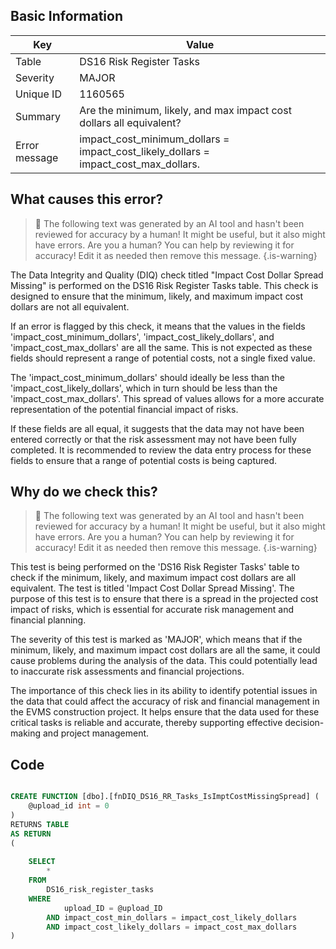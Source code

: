 ## Basic Information
| Key         | Value          |
|-------------|----------------|
| Table       | DS16 Risk Register Tasks |
| Severity    | MAJOR |
| Unique ID   | 1160565   |
| Summary     | Are the minimum, likely, and max impact cost dollars all equivalent? |
| Error message | impact_cost_minimum_dollars = impact_cost_likely_dollars = impact_cost_max_dollars. |

## What causes this error?

> :robot: The following text was generated by an AI tool and hasn't been reviewed for accuracy by a human! It might be useful, but it also might have errors. Are you a human? You can help by reviewing it for accuracy! Edit it as needed then remove this message.
{.is-warning}

The Data Integrity and Quality (DIQ) check titled "Impact Cost Dollar Spread Missing" is performed on the DS16 Risk Register Tasks table. This check is designed to ensure that the minimum, likely, and maximum impact cost dollars are not all equivalent. 

If an error is flagged by this check, it means that the values in the fields 'impact_cost_minimum_dollars', 'impact_cost_likely_dollars', and 'impact_cost_max_dollars' are all the same. This is not expected as these fields should represent a range of potential costs, not a single fixed value. 

The 'impact_cost_minimum_dollars' should ideally be less than the 'impact_cost_likely_dollars', which in turn should be less than the 'impact_cost_max_dollars'. This spread of values allows for a more accurate representation of the potential financial impact of risks. 

If these fields are all equal, it suggests that the data may not have been entered correctly or that the risk assessment may not have been fully completed. It is recommended to review the data entry process for these fields to ensure that a range of potential costs is being captured.
## Why do we check this?

> :robot: The following text was generated by an AI tool and hasn't been reviewed for accuracy by a human! It might be useful, but it also might have errors. Are you a human? You can help by reviewing it for accuracy! Edit it as needed then remove this message.
{.is-warning}

This test is being performed on the 'DS16 Risk Register Tasks' table to check if the minimum, likely, and maximum impact cost dollars are all equivalent. The test is titled 'Impact Cost Dollar Spread Missing'. The purpose of this test is to ensure that there is a spread in the projected cost impact of risks, which is essential for accurate risk management and financial planning. 

The severity of this test is marked as 'MAJOR', which means that if the minimum, likely, and maximum impact cost dollars are all the same, it could cause problems during the analysis of the data. This could potentially lead to inaccurate risk assessments and financial projections. 

The importance of this check lies in its ability to identify potential issues in the data that could affect the accuracy of risk and financial management in the EVMS construction project. It helps ensure that the data used for these critical tasks is reliable and accurate, thereby supporting effective decision-making and project management.
## Code

```sql

CREATE FUNCTION [dbo].[fnDIQ_DS16_RR_Tasks_IsImptCostMissingSpread] (
	@upload_id int = 0
)
RETURNS TABLE
AS RETURN
(
	
	SELECT 
		*
	FROM 
		DS16_risk_register_tasks
	WHERE 
			upload_ID = @upload_ID
		AND impact_cost_min_dollars = impact_cost_likely_dollars
		AND impact_cost_likely_dollars = impact_cost_max_dollars
)
```
